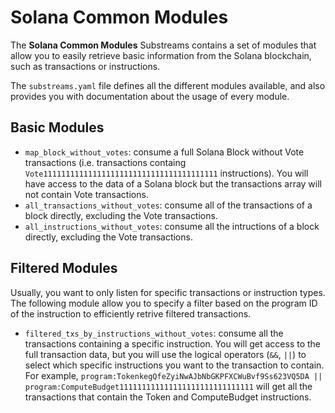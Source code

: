 # Solana Common Modules

The **Solana Common Modules** Substreams contains a set of modules that allow you to easily retrieve basic information from the Solana blockchain, such as transactions or instructions.

The `substreams.yaml` file defines all the different modules available, and also provides you with documentation about the usage of every module.

## Basic Modules

- `map_block_without_votes`: consume a full Solana Block without Vote transactions (i.e. transactions containg `Vote111111111111111111111111111111111111111` instructions). You will have access to the data of a Solana block but the transactions array will not contain Vote transactions.
- `all_transactions_without_votes`: consume all of the transactions of a block directly, excluding the Vote transactions.
- `all_instructions_without_votes`: consume all the intructions of a block directly, excluding the Vote transactions.

## Filtered Modules

Usually, you want to only listen for specific transactions or instruction types. The following module allow you to specify a filter based on the program ID of the instruction to efficiently retrive filtered transactions.

- `filtered_txs_by_instructions_without_votes`: consume all the transactions containing a specific instruction. You will get access to the full transaction data, but you will use the logical operators (`&&`, `||`) to select which specific instructions you want to the transaction to contain. For example, `program:TokenkegQfeZyiNwAJbNbGKPFXCWuBvf9Ss623VQ5DA || program:ComputeBudget111111111111111111111111111111` will get all the transactions that contain the Token and ComputeBudget instructions.
